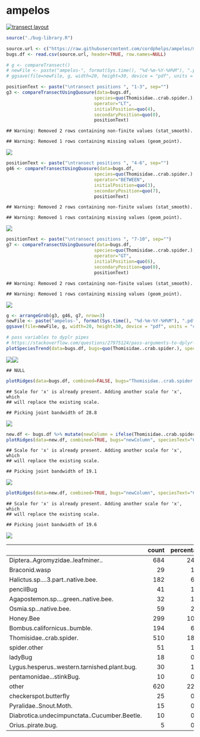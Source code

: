 ampelos
================

[![transect layout](https://raw.githubusercontent.com/cordphelps/ampelos/master/transectLayout.jpg)]()

``` r
source("./bug-library.R")

source.url <- c("https://raw.githubusercontent.com/cordphelps/ampelos/master/bugs.csv")
bugs.df <- read.csv(source.url, header=TRUE, row.names=NULL)
```

``` r
# g <- compareTransect()
# newFile <- paste("ampelos-", format(Sys.time(), "%d-%m-%Y-%H%M"), ".pdf", sep = "")
# ggsave(file=newFile, g, width=20, height=30, device = "pdf", units = "cm") #saves g

positionText <- paste("\ntransect positions ", "1-3", sep="")
g3 <- compareTransectUsingQuosure(data=bugs.df, 
                                 species=quo(Thomisidae..crab.spider.), 
                                 operator="LT",
                                 initialPosition=quo(4), 
                                 secondaryPosition=quo(0),
                                 positionText)
```

    ## Warning: Removed 2 rows containing non-finite values (stat_smooth).

    ## Warning: Removed 1 rows containing missing values (geom_point).

![](ampelos_files/figure-markdown_github/unnamed-chunk-2-1.png)

``` r
positionText <- paste("\ntransect positions ", "4-6", sep="")
g46 <- compareTransectUsingQuosure(data=bugs.df, 
                                 species=quo(Thomisidae..crab.spider.), 
                                 operator="BETWEEN",
                                 initialPosition=quo(3), 
                                 secondaryPosition=quo(7),
                                 positionText)
```

    ## Warning: Removed 2 rows containing non-finite values (stat_smooth).

    ## Warning: Removed 1 rows containing missing values (geom_point).

![](ampelos_files/figure-markdown_github/unnamed-chunk-2-2.png)

``` r
positionText <- paste("\ntransect positions ", "7-10", sep="")
g7 <- compareTransectUsingQuosure(data=bugs.df, 
                                 species=quo(Thomisidae..crab.spider.), 
                                 operator="GT",
                                 initialPosition=quo(6), 
                                 secondaryPosition=quo(0),
                                 positionText)
```

    ## Warning: Removed 2 rows containing non-finite values (stat_smooth).

    ## Warning: Removed 1 rows containing missing values (geom_point).

![](ampelos_files/figure-markdown_github/unnamed-chunk-2-3.png)

``` r
g <- arrangeGrob(g3, g46, g7, nrow=3)
newFile <- paste("ampelos-", format(Sys.time(), "%d-%m-%Y-%H%M"), ".pdf", sep = "")
ggsave(file=newFile, g, width=20, height=30, device = "pdf", units = "cm") #saves g

# pass variables to dyplr pipes
# https://stackoverflow.com/questions/27975124/pass-arguments-to-dplyr-functions
plotSpeciesTrend(data=bugs.df, bugs=quo(Thomisidae..crab.spider.), speciesText="Crab Spider", where="control", when="pm", caption=Sys.Date())
```

![](ampelos_files/figure-markdown_github/unnamed-chunk-2-4.png)![](ampelos_files/figure-markdown_github/unnamed-chunk-2-5.png)

    ## NULL

``` r
plotRidges(data=bugs.df, combined=FALSE, bugs="Thomisidae..crab.spider.", speciesText="Crab Spider", where="control", when="pm", wk=1, caption=Sys.Date())
```

    ## Scale for 'x' is already present. Adding another scale for 'x', which
    ## will replace the existing scale.

    ## Picking joint bandwidth of 28.8

![](ampelos_files/figure-markdown_github/unnamed-chunk-2-6.png)

``` r
new.df <- bugs.df %>% mutate(newColumn = ifelse(Thomisidae..crab.spider. > 0, 1, 0))
plotRidges(data=new.df, combined=TRUE, bugs="newColumn", speciesText="Crab Spider", where="control", when="pm", wk=1, caption=Sys.Date())
```

    ## Scale for 'x' is already present. Adding another scale for 'x', which
    ## will replace the existing scale.

    ## Picking joint bandwidth of 19.1

![](ampelos_files/figure-markdown_github/unnamed-chunk-2-7.png)

``` r
plotRidges(data=new.df, combined=TRUE, bugs="newColumn", speciesText="Crab Spider", where="oakMargin", when="pm", wk=1, caption=Sys.Date())
```

    ## Scale for 'x' is already present. Adding another scale for 'x', which
    ## will replace the existing scale.

    ## Picking joint bandwidth of 19.6

![](ampelos_files/figure-markdown_github/unnamed-chunk-2-8.png)

<table>
<thead>
<tr>
<th style="text-align:left;">
</th>
<th style="text-align:right;">
count
</th>
<th style="text-align:right;">
percentage
</th>
</tr>
</thead>
<tbody>
<tr>
<td style="text-align:left;">
Diptera..Agromyzidae..leafminer..
</td>
<td style="text-align:right;">
684
</td>
<td style="text-align:right;">
24.31
</td>
</tr>
<tr>
<td style="text-align:left;">
Braconid.wasp
</td>
<td style="text-align:right;">
29
</td>
<td style="text-align:right;">
1.03
</td>
</tr>
<tr>
<td style="text-align:left;">
Halictus.sp....3.part..native.bee.
</td>
<td style="text-align:right;">
182
</td>
<td style="text-align:right;">
6.47
</td>
</tr>
<tr>
<td style="text-align:left;">
pencilBug
</td>
<td style="text-align:right;">
41
</td>
<td style="text-align:right;">
1.46
</td>
</tr>
<tr>
<td style="text-align:left;">
Agapostemon.sp....green..native.bee.
</td>
<td style="text-align:right;">
32
</td>
<td style="text-align:right;">
1.14
</td>
</tr>
<tr>
<td style="text-align:left;">
Osmia.sp...native.bee.
</td>
<td style="text-align:right;">
59
</td>
<td style="text-align:right;">
2.10
</td>
</tr>
<tr>
<td style="text-align:left;">
Honey.Bee
</td>
<td style="text-align:right;">
299
</td>
<td style="text-align:right;">
10.63
</td>
</tr>
<tr>
<td style="text-align:left;">
Bombus.californicus..bumble.
</td>
<td style="text-align:right;">
194
</td>
<td style="text-align:right;">
6.89
</td>
</tr>
<tr>
<td style="text-align:left;">
Thomisidae..crab.spider.
</td>
<td style="text-align:right;">
510
</td>
<td style="text-align:right;">
18.12
</td>
</tr>
<tr>
<td style="text-align:left;">
spider.other
</td>
<td style="text-align:right;">
51
</td>
<td style="text-align:right;">
1.81
</td>
</tr>
<tr>
<td style="text-align:left;">
ladyBug
</td>
<td style="text-align:right;">
18
</td>
<td style="text-align:right;">
0.64
</td>
</tr>
<tr>
<td style="text-align:left;">
Lygus.hesperus..western.tarnished.plant.bug.
</td>
<td style="text-align:right;">
30
</td>
<td style="text-align:right;">
1.07
</td>
</tr>
<tr>
<td style="text-align:left;">
pentamonidae...stinkBug.
</td>
<td style="text-align:right;">
10
</td>
<td style="text-align:right;">
0.36
</td>
</tr>
<tr>
<td style="text-align:left;">
other
</td>
<td style="text-align:right;">
620
</td>
<td style="text-align:right;">
22.03
</td>
</tr>
<tr>
<td style="text-align:left;">
checkerspot.butterfly
</td>
<td style="text-align:right;">
25
</td>
<td style="text-align:right;">
0.89
</td>
</tr>
<tr>
<td style="text-align:left;">
Pyralidae..Snout.Moth.
</td>
<td style="text-align:right;">
15
</td>
<td style="text-align:right;">
0.53
</td>
</tr>
<tr>
<td style="text-align:left;">
Diabrotica.undecimpunctata..Cucumber.Beetle.
</td>
<td style="text-align:right;">
10
</td>
<td style="text-align:right;">
0.36
</td>
</tr>
<tr>
<td style="text-align:left;">
Orius..pirate.bug.
</td>
<td style="text-align:right;">
5
</td>
<td style="text-align:right;">
0.18
</td>
</tr>
</tbody>
</table>
